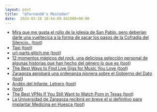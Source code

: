 ```yaml
---
layout: post
title:  "@fernand0's Mastodon"
date:  2024-03-28 18:44:09.841000+00:00
---
```

*  [Mira que me gusta el rollo de la iglesia de San Pablo, pero deberían darle una vueltecica a la forma de sacar los pasos de la Cofradía del Silencio.. ](https://mastodon.social/@fernand0/112174789416640768) ([toot](https://mastodon.social/@fernand0/112174789416640768))
*  [Taxi ](https://avecesunafoto.wordpress.com/2024/03/28/taxi) ([toot](https://mastodon.social/@fernand0/112174701677167420))
*  [url-parts.glitch.me ](https://url-parts.glitch.me/?url=https://cats.example.org.au:1234/stripes/fur.html?pattern=tabb) ([toot](https://mastodon.social/@fernand0/112174627987411851))
*  [12 momentos mágicos del rock, una deliciosa selección personal de algunas historias que han hecho del género lo que es ](https://www.microsiervos.com/archivo/libros/12-momentos-magicos-rock.htm) ([toot](https://mastodon.social/@fernand0/112174510895339477))
*  [The Best Ways to Find Live Gigs for Music You Love ](https://lifehacker.com/tech/the-best-ways-to-find-live-music-gig) ([toot](https://mastodon.social/@fernand0/112174174979376489))
*  [Zaragoza aprobará una ordenanza pionera sobre el Gobierno del Dato ](https://www.elperiodicodearagon.com/zaragoza/2024/03/23/zaragoza-aprobara-ordenanza-pionera-gobierno-99886638.htm) ([toot](https://mastodon.social/@fernand0/112174046002551912))
*  [Andén del Infante. Letrero ](https://www.flickr.com/photos/fernand0/53600901922) ([toot](https://mastodon.social/@fernand0/112174026408725971))
*  [ ](https://mastodon.social/users/fernand0/statuses/112173554728073753/activity) ([toot](https://mastodon.social/users/fernand0/statuses/112173554728073753/activity))
*  [The Best VPNs If You Still Want to Watch Porn in Texas ](https://lifehacker.com/tech/best-vpns-to-watch-porn-in-texa) ([toot](https://mastodon.social/@fernand0/112173328118502968))
*  [La Universidad de Zaragoza recibirá en breve el sí definitivo para implantar Medicina en Huesca ](https://www.cope.es/emisoras/aragon/huesca-provincia/huesca/noticias/universidad-zaragoza-recibira-breve-definitivo-para-implantar-medicina-huesca-20240322_321269) ([toot](https://mastodon.social/@fernand0/112173058173824764))
